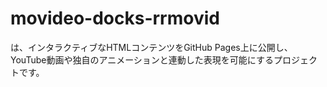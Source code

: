 # movideo-docks-rrmovid

は、インタラクティブなHTMLコンテンツをGitHub Pages上に公開し、
YouTube動画や独自のアニメーションと連動した表現を可能にするプロジェクトです。
